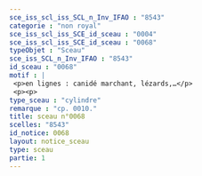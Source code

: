 ```yaml
---
sce_iss_scl_iss_SCL_n_Inv_IFAO : "8543"
categorie : "non royal"
sce_iss_scl_iss_SCE_id_sceau : "0004"
sce_iss_scl_iss_SCE_id_sceau : "0068"
typeObjet : "Sceau"
sce_iss_SCL_n_Inv_IFAO : "8543"
id_sceau : "0068"
motif : |
 <p>en lignes : canidé marchant, lézards,…</p>
 <p><p>
type_sceau : "cylindre"
remarque : "cp. 0010."
title: sceau n°0068
scelles: "8543"
id_notice: 0068
layout: notice_sceau
type: sceau
partie: 1
---
```


